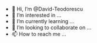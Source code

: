 - 👋 Hi, I’m @David-Teodorescu
- 👀 I’m interested in ...
- 🌱 I’m currently learning ...
- 💞️ I’m looking to collaborate on ...
- 📫 How to reach me ...

<!---
David-Teodorescu/David-Teodorescu is a ✨ special ✨ repository because its `README.md` (this file) appears on your GitHub profile.
You can click the Preview link to take a look at your changes.
--->
